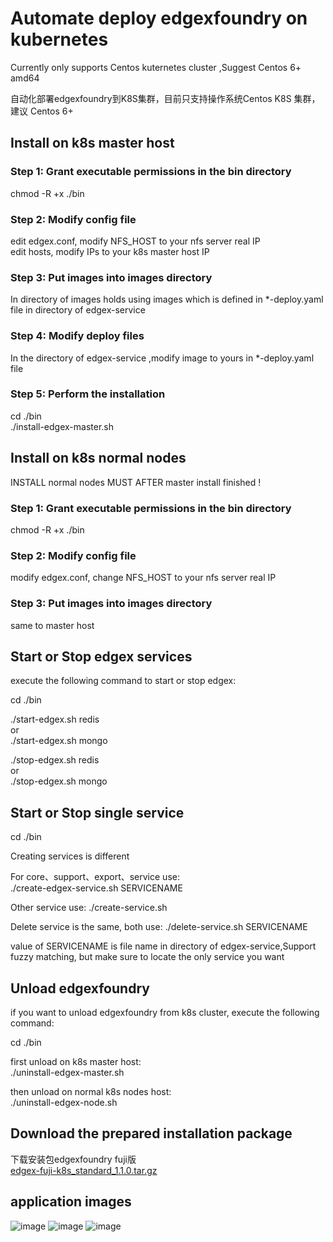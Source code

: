 # Automate deploy edgexfoundry on kubernetes

 
 Currently only supports Centos kuternetes cluster ,Suggest Centos 6+ amd64
 
 自动化部署edgexfoundry到K8S集群，目前只支持操作系统Centos K8S 集群，建议  Centos 6+
 
## Install on k8s master host 
### Step 1: Grant executable permissions in the bin directory
chmod -R +x ./bin 
 
### Step 2: Modify config file

edit edgex.conf, modify NFS_HOST to your nfs server real IP  
edit hosts, modify IPs to your k8s master host IP

### Step 3: Put images into images directory

In directory of images holds using images which is defined in *-deploy.yaml file in  directory of edgex-service

### Step 4: Modify deploy files 

In the directory of edgex-service ,modify image to yours in *-deploy.yaml file

### Step 5: Perform the installation

cd ./bin  
./install-edgex-master.sh

## Install on k8s normal nodes

INSTALL normal nodes MUST AFTER master install finished !

### Step 1: Grant executable permissions in the bin directory
chmod -R +x ./bin 

### Step 2: Modify config file

modify edgex.conf, change NFS_HOST to your nfs server real IP  

### Step 3: Put images into images directory

same to master host

## Start or Stop edgex services

execute the following command to start or stop edgex:  

cd ./bin  

./start-edgex.sh redis  
or  
./start-edgex.sh mongo  

./stop-edgex.sh redis  
or  
./stop-edgex.sh mongo  


## Start or Stop single service

cd ./bin  

Creating services is different  

For core、support、export、service use:  
./create-edgex-service.sh SERVICENAME  

Other service use:
./create-service.sh

Delete service is the same, both use:
./delete-service.sh SERVICENAME  

value of SERVICENAME is file name in directory of edgex-service,Support fuzzy matching, but make sure to locate the only service you want  

## Unload edgexfoundry

if you want to unload edgexfoundry from k8s cluster, execute the following command:  

cd ./bin  

first unload on k8s master host:  
./uninstall-edgex-master.sh  

then unload on normal k8s nodes host:  
./uninstall-edgex-node.sh  

## Download the prepared installation package
下载安装包edgexfoundry fuji版  
[edgex-fuji-k8s_standard_1.1.0.tar.gz](http://edgexfoundry.net/discuz/forum.php?mod=viewthread&tid=75&extra=page%3D1)



## application images
![image](https://github.com/lesliechung88/edgexfoundry-k8s/blob/master/appimg/edgex-install1.png)
![image](https://github.com/lesliechung88/edgexfoundry-k8s/blob/master/appimg/edgex-install2.png)
![image](https://github.com/lesliechung88/edgexfoundry-k8s/blob/master/appimg/edgex-run1.png)

